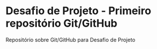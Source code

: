 # Desafio de Projeto - Primeiro repositório Git/GitHub
Repositório sobre Git/GitHub para Desafio de Projeto
